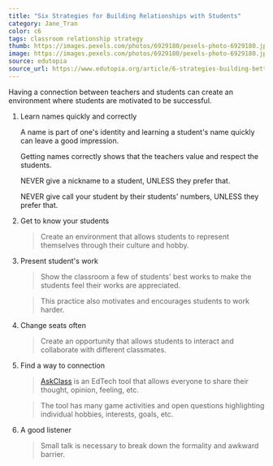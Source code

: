 ```yaml
---
title: "Six Strategies for Building Relationships with Students"
category: Jane_Tran
color: c6
tags: classroom relationship strategy
thumb: https://images.pexels.com/photos/6929180/pexels-photo-6929180.jpeg?auto=compress&cs=tinysrgb&w=350
image: https://images.pexels.com/photos/6929180/pexels-photo-6929180.jpeg?auto=compress&cs=tinysrgb&w=600
source: edutopia
source_url: https://www.edutopia.org/article/6-strategies-building-better-student-relationships
---
```

Having a connection between teachers and students can create an environment where students are motivated to be successful.
<!--more-->

1. Learn names quickly and correctly

   A name is part of one's identity and learning a student's name quickly can leave a good impression.

   Getting names correctly shows that the teachers value and respect the students.

   NEVER give a nickname to a student, UNLESS they prefer that.

   NEVER give call your student by their students' numbers, UNLESS they prefer that.

2. Get to know your students

   > Create an environment that allows students to represent themselves through their culture and hobby.

3. Present student's work

   > Show the classroom a few of students' best works to make the students feel their works are appreciated.

   > This practice also motivates and encourages students to work harder.

4. Change seats often

   > Create an opportunity that allows students to interact and collaborate with different classmates.

5. Find a way to connection

   > [AskClass] is an EdTech tool that allows everyone to share their thought, opinion, feeling, etc.

   > The tool has many game activities and open questions highlighting individual hobbies, interests, goals, etc.

6. A good listener

   > Small talk is necessary to break down the formality and awkward barrier.

[AskClass]: https://askclass.com
